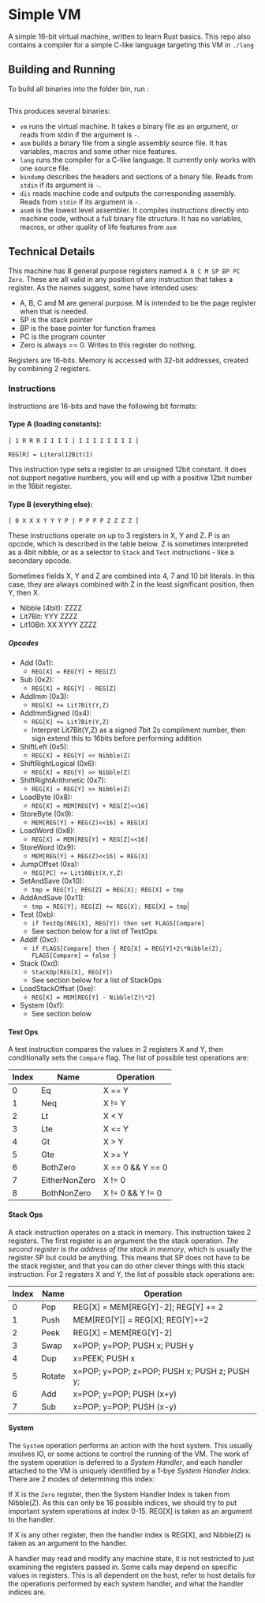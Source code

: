 # Simple VM

A simple 16-bit virtual machine, written to learn Rust basics. This repo also contains a compiler
for a simple C-like language targeting this VM in `./lang`

## Building and Running

To build all binaries into the folder bin, run :
```> cargo build --target-dir bin
```

This produces several binaries:
* `vm` runs the virtual machine. It takes a binary file as an argument, or reads from stdin if the argument is `-`.
* `asm` builds a binary file from a single assembly source file. It has variables, macros and some other nice features.
* `lang` runs the compiler for a C-like language. It currently only works with one source file.
* `bindump` describes the headers and sections of a binary file. Reads from `stdin` if its argument is `-`.
* `dis` reads machine code and outputs the corresponding assembly. Reads from `stdin` if its argument is `-`.
* `asm0` is the lowest level assembler. It compiles instructions directly into machine code, without a full binary file structure. It has no variables, macros, or other quality of life features from `asm`

## Technical Details

This machine has 8 general purpose registers named `A B C M SP BP PC Zero`.
These are all valid in any position of any instruction that takes a register.
As the names suggest, some have intended uses:

* A, B, C and M are general purpose. M is intended to be the page register
when that is needed.
* SP is the stack pointer
* BP is the base pointer for function frames
* PC is the program counter
* Zero is always == 0. Writes to this register do nothing.

Registers are 16-bits. Memory is accessed with 32-bit addresses, created by combining 2 registers.

### Instructions 

Instructions are 16-bits and have the following bit formats:

#### Type A (loading constants):
` [ 1 R R R I I I I | I I I I I I I I ] `

`REG[R] = Literal12Bit(I)`

This instruction type sets a register to an unsigned 12bit constant.
It does not support negative numbers, you will end up with a positive 
12bit number in the 16bit register.

#### Type B (everything else):
` [ 0 X X X Y Y Y P | P P P P Z Z Z Z ] `

These instructions operate on up to 3 registers in X, Y and Z. P is an
opcode, which is described in the table below. Z is sometimes interpreted as
a 4bit nibble, or as a selector to `Stack` and `Test` instructions - like a 
secondary opcode.

Sometimes fields X, Y and Z are combined into 4, 7 and 10 bit literals.
In this case, they are always combined with Z in the least significant 
position, then Y, then X.

* Nibble (4bit): ZZZZ
* Lit7Bit: YYY ZZZZ
* Lit10Bit: XX XYYY ZZZZ

##### Opcodes
* Add (0x1):
  - `REG[X] = REG[Y] + REG[Z]`
* Sub (0x2):
  - `REG[X] = REG[Y] - REG[Z]`
* AddImm (0x3):
  - `REG[X] += Lit7Bit(Y,Z)`
* AddImmSigned (0x4): 
  - `REG[X] += Lit7Bit(Y,Z)`
  - Interpret Lit7Bit(Y,Z) as a signed 7bit 2s compliment number, then sign extend this to 16bits before performing addition
* ShiftLeft (0x5):
  - `REG[X] = REG[Y] << Nibble(Z)`
* ShiftRightLogical (0x6):
  - `REG[X] = REG[Y] >> Nibble(Z)`
* ShiftRightArithmetic (0x7): 
  - `REG[X] = REG[Y] >> Nibble(Z)`
* LoadByte (0x8): 
  - `REG[X] = MEM[REG[Y] + REG[Z]<<16]`
* StoreByte (0x9): 
  - `MEM[REG[Y] + REG(Z)<<16] = REG[X]`
* LoadWord (0x8): 
  - `REG[X] = MEM[REG[Y] + REG[Z]<<16]`
* StoreWord (0x9): 
  - `MEM[REG[Y] + REG(Z)<<16] = REG[X]`
* JumpOffset (0xa): 
  - `REG[PC] += Lit10Bit(X,Y,Z)`
* SetAndSave (0x10):
  - `tmp = REG[Y]; REG[Z] = REG[X]; REG[X] = tmp`
* AddAndSave (0x11):
  - `tmp = REG[Y]; REG[Z] += REG[X]; REG[X] = tmp`|
* Test (0xb):
  - `if TestOp(REG[X], REG[Y]) then set FLAGS[Compare]`
  - See section below for a list of TestOps
* AddIf (0xc): 
  - `if FLAGS[Compare] then { REG[X] = REG[Y]+2\*Nibble(Z); FLAGS[Compare] = false }`
* Stack (0xd): 
  - `StackOp(REG[X], REG[Y])`
  - See section below for a list of StackOps
* LoadStackOffset (0xe): 
  - `REG[X] = MEM[REG[Y] - Nibble(Z)\*2]`
* System (0xf):
  - See section below
 
#### Test Ops

A test instruction compares the values in 2 registers X and Y, then 
conditionally sets the `Compare` flag. 
The list of possible test operations are:

|Index  |Name       | Operation                 |
|-------|-----------|---------------------------|
|      0| Eq | X == Y |
|      1| Neq | X != Y | 
|      2| Lt | X < Y |
|      3| Lte | X <= Y |
|      4| Gt | X > Y |
|      5| Gte | X >= Y |
|      6| BothZero | X == 0 && Y == 0 |
|      7| EitherNonZero | X != 0 || Y != 0|
|      8| BothNonZero | X != 0 && Y != 0 |

#### Stack Ops

A stack instruction operates on a stack in memory. This instruction takes 2 registers.
The first register is an argument the the stack operation. _The second register is the 
address of the stack in memory_, which is usually the register SP but could be anything.
This means that SP does not have to be the stack register, and that you can do other clever things
with this stack instruction.
For 2 registers X and Y, the list of possible stack operations are:

|Index  |Name       | Operation                 |
|-------|-----------|---------------------------|
|      0| Pop | REG[X] = MEM[REG[Y]-2]; REG[Y] += 2 |
|      1| Push | MEM[REG[Y]] = REG[X]; REG[Y]+=2 | 
|      2| Peek | REG[X] = MEM[REG[Y]-2] |
|      3| Swap | x=POP; y=POP; PUSH x; PUSH y |
|      4| Dup | x=PEEK; PUSH x |
|      5| Rotate | x=POP; y=POP; z=POP; PUSH x; PUSH z; PUSH y; |
|      6| Add | x=POP; y=POP; PUSH (x+y) |
|      7| Sub | x=POP; y=POP; PUSH (x-y) |

#### System

The `System` operation performs an action with the host system. This usually involves IO,
or some actions to control the running of the VM. The work of the system operation is 
deferred to a _System Handler_, and each handler attached to the VM is uniquely identified by
a 1-bye _System Handler Index_. There are 2 modes of determining this index:

If X is the `Zero` register, then the System Handler Index is taken from Nibble(Z). As
this can only be 16 possible indices, we should try to put important system operations
at index 0-15. REG[X] is taken as an argument to the handler.

If X is any other register, then the handler index is REG[X], and Nibble(Z) is taken
as an argument to the handler.

A handler may read and modify any machine state, it is not restricted to just
examining the registers passed in. Some calls may depend on specific values in
registers. This is all dependent on the host, refer to host details for the 
operations performed by each system handler, and what the handler indices are.

